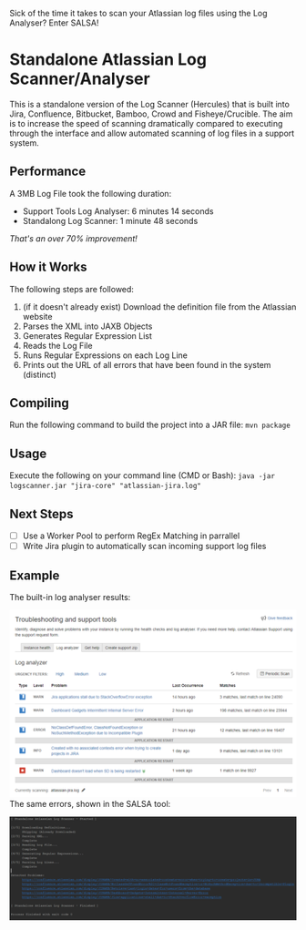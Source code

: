Sick of the time it takes to scan your Atlassian log files using the Log Analyser?
 Enter SALSA!
# Standalone Atlassian Log Scanner/Analyser
This is a standalone version of the Log Scanner (Hercules) that is built into Jira, Confluence, Bitbucket, Bamboo, Crowd and Fisheye/Crucible. 
The aim is to increase the speed of scanning dramatically compared to executing through the interface and allow automated scanning of log files in a support system.

## Performance
A 3MB Log File took the following duration:
* Support Tools Log Analyser: 6 minutes 14 seconds
* Standalong Log Scanner: 1 minute 48 seconds

*That's an over 70% improvement!*

## How it Works
The following steps are followed:
1. (if it doesn't already exist) Download the definition file from the Atlassian website
2. Parses the XML into JAXB Objects
3. Generates Regular Expression List
4. Reads the Log File
5. Runs Regular Expressions on each Log Line
6. Prints out the URL of all errors that have been found in the system (distinct)

## Compiling
Run the following command to build the project into a JAR file:
`mvn package`

## Usage
Execute the following on your command line (CMD or Bash):
`java -jar logscanner.jar "jira-core" "atlassian-jira.log"`

## Next Steps
- [ ] Use a Worker Pool to perform RegEx Matching in parrallel
- [ ] Write Jira plugin to automatically scan incoming support log files

## Example
The built-in log analyser results:

![Support Tools Output](example/example_output_supporttools.png)
The same errors, shown in the SALSA tool:

![SALSA Output](example/example_output_standalone.png)

